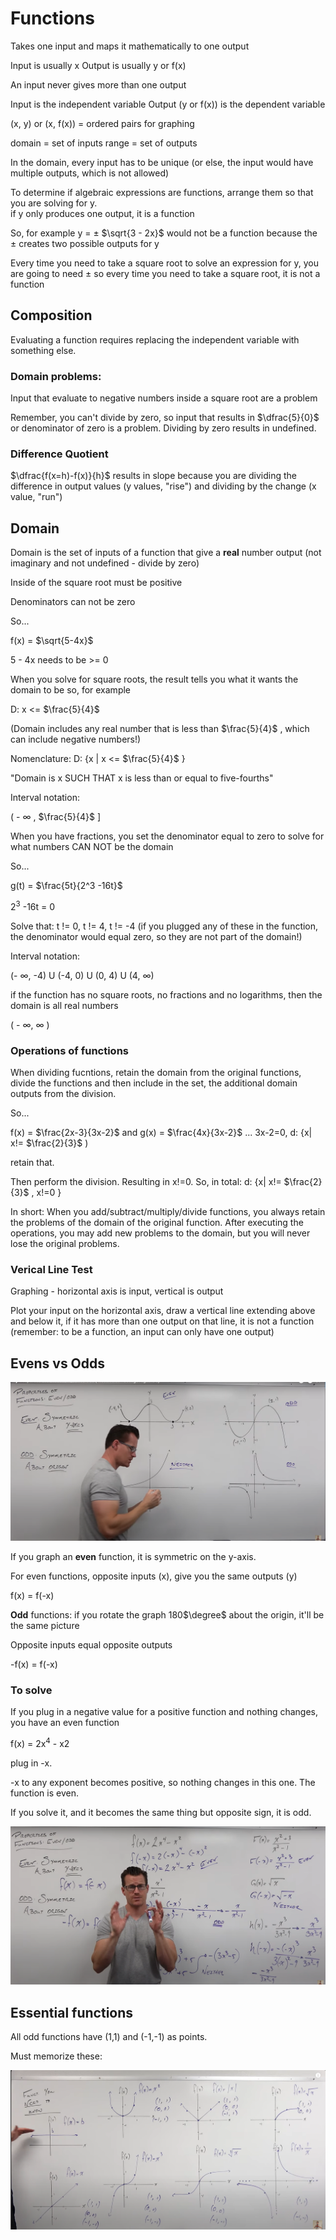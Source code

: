 # Functions

Takes one input and maps it mathematically to one output

Input is usually x
Output is usually y or f(x)

An input never gives more than one output

Input is the independent variable 
Output (y or f(x)) is the dependent variable 

(x, y) or (x, f(x)) = ordered pairs for graphing

domain = set of inputs
range = set of outputs

In the domain, every input has to be unique (or else, the input would have multiple outputs, which is not allowed)

To determine if algebraic expressions are functions, arrange them so that you are solving for y.  
if y only produces one output, it is a function

So, for example y = $\pm$ $\sqrt{3 - 2x}$ would not be a function because the $\pm$ creates two possible outputs for y

Every time you need to take a square root to solve an expression for y, you are going to need $\pm$ so every time you need to take a square root, it is not a function

## Composition

Evaluating a function requires replacing the independent variable with something else. 

### Domain problems: 

Input that evaluate to negative numbers inside a square root are a problem

Remember, you can't divide by zero, so input that results in $\dfrac{5}{0}$ or denominator of zero is a problem. Dividing by zero results in undefined. 

### Difference Quotient

$\dfrac{f(x=h)-f(x)}{h}$ results in slope because you are dividing the difference in output values (y values, "rise") and dividing by the change (x value, "run")


## Domain 

Domain is the set of inputs of a function that give a **real** number output (not imaginary and not undefined - divide by zero)

Inside of the square root must be positive 

Denominators can not be zero

So...

f(x) = $\sqrt{5-4x}$ 

5 - 4x needs to be >= 0

When you solve for square roots, the result tells you what it wants the domain to be so, for example

D: x <= $\frac{5}{4}$

(Domain includes any real number that is less than $\frac{5}{4}$ , which can include negative numbers!)

Nomenclature: D: {x | x <= $\frac{5}{4}$ }

"Domain is x SUCH THAT x is less than or equal to five-fourths"

Interval notation: 

( - $\infty$ , $\frac{5}{4}$ ]

When you have fractions, you set the denominator equal to zero to solve for what numbers CAN NOT be the domain

So...

g(t) = $\frac{5t}{2^3 -16t}$

$2^3$ -16t = 0

Solve that: t != 0, t != 4, t != -4 (if you plugged any of these in the function, the denominator would equal zero, so they are not part of the domain!)

Interval notation: 

(- $\infty$, -4) U (-4, 0) U (0, 4) U (4, $\infty$)

if the function has no square roots, no fractions and no logarithms, then the domain is all real numbers

( - $\infty$, $\infty$ )

### Operations of functions

When dividing fucntions, retain the domain from the original functions, divide the functions and then include in the set, the additional domain outputs from the division. 

So...

f(x) = $\frac{2x-3}{3x-2}$ and g(x) = $\frac{4x}{3x-2}$  ... 3x-2=0, d: {x| x!= $\frac{2}{3}$ )

retain that. 

Then perform the division.  Resulting in x!=0.  So, in total: d: {x| x!= $\frac{2}{3}$ , x!=0 }

In short: When you add/subtract/multiply/divide functions, you always retain the problems of the domain of the original function. After executing the operations, you may add new problems to the domain, but you will never lose the original problems.  

### Verical Line Test

Graphing - horizontal axis is input, vertical is output

Plot your input on the horizontal axis, draw a vertical line extending above and below it, if it has more than one output on that line, it is not a function (remember: to be a function, an input can only have one output)


## Evens vs Odds

![Even and Odd Graphs](even-or-odd.png)

If you graph an **even** function, it is symmetric on the y-axis.

For even functions, opposite inputs (x), give you the same outputs (y)

f(x) = f(-x)

**Odd** functions: if you rotate the graph 180$\degree$ about the origin, it'll be the same picture

Opposite inputs equal opposite outputs 

-f(x) = f(-x)

### To solve

If you plug in a negative value for a positive function and nothing changes, you have an even function

f(x) = 2x${^4}$ - x${2}$

plug in -x. 

-x to any exponent becomes positive, so nothing changes in this one.  The function is even. 

If you solve it, and it becomes the same thing but opposite sign, it is odd.  

![Even and Odds Algebraically](even-odd-no-graph.png)


## Essential functions

All odd functions have (1,1) and (-1,-1) as points. 

Must memorize these: 

![Essential Functions](essential-functions.png)

